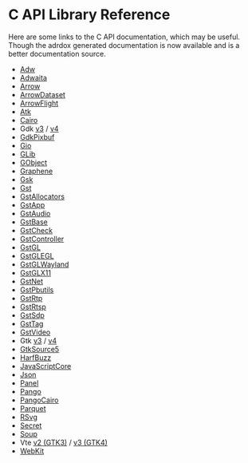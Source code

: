 C API Library Reference
=======================

Here are some links to the C API documentation, which may be useful.
Though the adrdox generated documentation is now available and is a better documentation source.

 * [Adw](https://gnome.pages.gitlab.gnome.org/libadwaita/doc/main/)
 * [Adwaita](https://gnome.pages.gitlab.gnome.org/libadwaita/doc/)
 * [Arrow](https://arrow.apache.org/docs/c_glib/arrow-glib/index.html)
 * [ArrowDataset](https://arrow.apache.org/docs/c_glib/arrow-dataset-glib/index.html)
 * [ArrowFlight](https://arrow.apache.org/docs/c_glib/arrow-flight-glib/index.html)
 * [Atk](https://docs.gtk.org/atk/)
 * [Cairo](https://www.cairographics.org/manual/)
 * Gdk [v3](https://docs.gtk.org/gdk3/) / [v4](https://docs.gtk.org/gdk4/)
 * [GdkPixbuf](https://docs.gtk.org/gdk-pixbuf/)
 * [Gio](https://docs.gtk.org/gio/)
 * [GLib](https://docs.gtk.org/glib/)
 * [GObject](https://docs.gtk.org/gobject/)
 * [Graphene](https://ebassi.github.io/graphene/docs/)
 * [Gsk](https://docs.gtk.org/gsk4/)
 * [Gst](https://gstreamer.freedesktop.org/documentation/gstreamer/gi-index.html?gi-language=c)
 * [GstAllocators](https://gstreamer.freedesktop.org/documentation/allocators/index.html?gi-language=c)
 * [GstApp](https://gstreamer.freedesktop.org/documentation/applib/index.html?gi-language=c)
 * [GstAudio](https://gstreamer.freedesktop.org/documentation/audio/index.html?gi-language=c)
 * [GstBase](https://gstreamer.freedesktop.org/documentation/base/index.html?gi-language=c)
 * [GstCheck](https://gstreamer.freedesktop.org/documentation/check/index.html?gi-language=c)
 * [GstController](https://gstreamer.freedesktop.org/documentation/controller/index.html?gi-language=c)
 * [GstGL](https://gstreamer.freedesktop.org/documentation/gl/index.html?gi-language=c)
 * [GstGLEGL](https://gstreamer.freedesktop.org/documentation/gl-egl/index.html?gi-language=c)
 * [GstGLWayland](https://gstreamer.freedesktop.org/documentation/gl-wayland/index.html?gi-language=c)
 * [GstGLX11](https://gstreamer.freedesktop.org/documentation/gl-x11/index.html?gi-language=c)
 * [GstNet](https://gstreamer.freedesktop.org/documentation/net/index.html?gi-language=c)
 * [GstPbutils](https://gstreamer.freedesktop.org/documentation/pbutils/gstpbutils.html?gi-language=c)
 * [GstRtp](https://gstreamer.freedesktop.org/documentation/rtplib/index.html?gi-language=c)
 * [GstRtsp](https://gstreamer.freedesktop.org/documentation/rtsplib/index.html?gi-language=c)
 * [GstSdp](https://gstreamer.freedesktop.org/documentation/sdp/index.html?gi-language=c)
 * [GstTag](https://gstreamer.freedesktop.org/documentation/tag/index.html?gi-language=c)
 * [GstVideo](https://gstreamer.freedesktop.org/documentation/video/index.html?gi-language=c)
 * Gtk [v3](https://docs.gtk.org/gtk4/) / [v4](https://docs.gtk.org/gtk4/)
 * [GtkSource5](https://gnome.pages.gitlab.gnome.org/gtksourceview/gtksourceview5/)
 * [HarfBuzz](https://harfbuzz.github.io/index.html)
 * [JavaScriptCore](https://webkitgtk.org/reference/jsc-glib/stable/)
 * [Json](https://gnome.pages.gitlab.gnome.org/json-glib/)
 * [Panel](https://gnome.pages.gitlab.gnome.org/libpanel/panel-1.0/)
 * [Pango](https://docs.gtk.org/Pango/)
 * [PangoCairo](https://docs.gtk.org/PangoCairo/)
 * [Parquet](https://arrow.apache.org/docs/c_glib/parquet-glib/index.html)
 * [RSvg](https://gnome.pages.gitlab.gnome.org/librsvg/Rsvg-2.0/index.html)
 * [Secret](https://gnome.pages.gitlab.gnome.org/libsecret/)
 * [Soup](https://libsoup.gnome.org/libsoup-3.0/index.html)
 * Vte [v2 (GTK3)](https://gnome.pages.gitlab.gnome.org/vte/gtk3/) / [v3 (GTK4)](https://gnome.pages.gitlab.gnome.org/vte/gtk4/)
 * [WebKit](https://webkitgtk.org/reference/webkitgtk/stable/)
